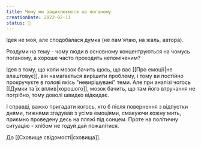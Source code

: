 ```yaml
---
title: Чому ми зациклюємося на поганому
creationDate: 2022-02-11
status: 🌱
---
```

Ідея не моя, але сподобалася думка (не пам'ятаю, на жаль, автора).

Роздуми на тему - чому люди в основному концентруються на чомусь поганому, а хороше часто проходить непоміченим?

Ідея в тому, що коли мозок бачить щось, що вас [[Про емоції|не влаштовує]], він намагається вирішити проблему, і тому ви постійно прокручуєте в голові якісь "невирішувані" теми.
Але при аналізі чогось [[Думки та їх вплив|хорошого]], мозок бачить, що там його втручання не потрібно, тому доволі швидко відкидає.

І справді, важко пригадати когось, хто б після повернення з відпустки днями, тижнями згадував з усіма емоціями, смакуючи кожну мить, приємно проведену десь на пляжі під сонцем. Проте на політичну ситуацію - хлібом не годуй дай пожалітися.

До [[Сховище свідомості|сховища]].